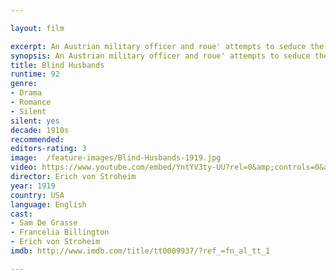 ```yaml
---

layout: film

excerpt: An Austrian military officer and roue' attempts to seduce the wife of a surgeon. The two men confront each other in a test of abilities that ends surprisingly.
synopsis: An Austrian military officer and roue' attempts to seduce the wife of a surgeon. The two men confront each other in a test of abilities that ends surprisingly.
title: Blind Husbands 
runtime: 92
genre: 
- Drama
- Romance
- Silent
silent: yes
decade: 1910s
recommended: 
editors-rating: 3
image:  /feature-images/Blind-Husbands-1919.jpg  
video: https://www.youtube.com/embed/YntYV3ty-UU?rel=0&amp;controls=0&amp;showinfo=0
director: Erich von Stroheim
year: 1919
country: USA
language: English
cast:
- Sam De Grasse
- Francelia Billington
- Erich von Stroheim
imdb: http://www.imdb.com/title/tt0009937/?ref_=fn_al_tt_1

---
```

